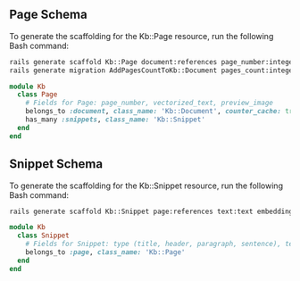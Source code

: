 

## Page Schema

To generate the scaffolding for the Kb::Page resource, run the following Bash command:

```bash
rails generate scaffold Kb::Page document:references page_number:integer preview_image:attachment
rails generate migration AddPagesCountToKb::Document pages_count:integer
```

```ruby
module Kb
  class Page
    # Fields for Page: page_number, vectorized_text, preview_image
    belongs_to :document, class_name: 'Kb::Document', counter_cache: true
    has_many :snippets, class_name: 'Kb::Snippet'
  end
end
```

## Snippet Schema

To generate the scaffolding for the Kb::Snippet resource, run the following Bash command:

```bash
rails generate scaffold Kb::Snippet page:references text:text embedding:vector{1536}
```

```ruby
module Kb
  class Snippet
    # Fields for Snippet: type (title, header, paragraph, sentence), text, vectorized_text
    belongs_to :page, class_name: 'Kb::Page'
  end
end
```
